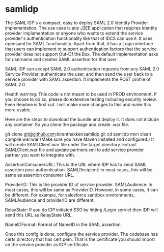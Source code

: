 # samlidp

The SAML IDP s a compact, easy to deploy SAML 2.0 Identity Provider implementation. The use case is any J2EE application that requires Identity provider implementation or anyone who wants to extend the service provider's authentication functionality like that of IDCS can use it. It uses opensaml for SAML functionality. Apart from that, it has a Login interface that users can implement to support authentication factors that the service provider does not support Out-Of the Box. The default implementation asks for username and creates SAML assertion for that user

SAML IDP can accept SAML 2.0 authentication requests from any SAML 2.0 Service Provider, authenticate the user, and then send the user back to a service provider with SAML assertion. It implements the POST profile of SAML 2.0.

Health warning: This code is not meant to be used in PROD environment. If you choose to do so, please do extensive testing including security review. Even Readme is first cut. I will make more changes to this and make this more usable.

Here are the steps to download the bundle and deploy it. It does not include any container. So you clone the package and create .war file.

git clone git@github.com:kiranthakkar/samlidp.git
cd samlidp
mvn clean compile war:war (Make sure you have Maven installed and configured.)
It will create SAMLClient.war file under the target directory. Extract SAMLClient.war file and update partners.xml to add service provider partner you want to integrate with.

AssertionConsumerURL: This is the URL where IDP has to send SAML assertion post-authentication. SAMLRecipient: In most cases, this will be same as assertion consumer URL.

ProviderID: This is the provider ID of service provider. SAMLAudience: In most cases, this will be same as ProviderID. However, in some cases, it can be different. For example, for salesforce sandbox environments, SAMLAudience and providerID are different.

RelayState: If you do IDP initiated SSO by hitting /Login servlet then IDP will send this URL as RelayState URL.

NameIDFormat: Format of NameID in the SAML assertion.

Once this config is done, configure the service provider. The codebase has certs directory that has cert.pem. That is the certificate you should import on the service provider as IDP certificate.
